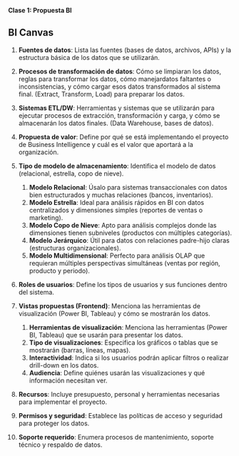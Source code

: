 **Clase 1: Propuesta BI**

## BI Canvas

1. **Fuentes de datos**: Lista las fuentes (bases de datos, archivos, APIs) y la estructura básica de los datos que se utilizarán.

2. **Procesos de transformación de datos**: Cómo se limpiaran los datos, reglas para transformar los datos, cómo manejardatos faltantes o inconsistencias, y cómo cargar esos datos transformados al sistema final. (Extract, Transform, Load) para preparar los datos.

3. **Sistemas ETL/DW**: Herramientas y sistemas que se utilizarán para ejecutar procesos de extracción, transformación y carga, y cómo se almacenarán los datos finales. (Data Warehouse, bases de datos).

4. **Propuesta de valor**: Define por qué se está implementando el proyecto de Business Intelligence y cuál es el valor que aportará a la organización.

5. **Tipo de modelo de almacenamiento**: Identifica el modelo de datos (relacional, estrella, copo de nieve).
   1. **Modelo Relacional**: Úsalo para sistemas transaccionales con datos bien estructurados y muchas relaciones (bancos, inventarios).
   2. **Modelo Estrella**: Ideal para análisis rápidos en BI con datos centralizados y dimensiones simples (reportes de ventas o marketing).
   3. **Modelo Copo de Nieve**: Apto para análisis complejos donde las dimensiones tienen subniveles (productos con múltiples categorías).
   4. **Modelo Jerárquico**: Útil para datos con relaciones padre-hijo claras (estructuras organizacionales).
   5. **Modelo Multidimensional**: Perfecto para análisis OLAP que requieran múltiples perspectivas simultáneas (ventas por región, producto y periodo).

6. **Roles de usuarios**: Define los tipos de usuarios y sus funciones dentro del sistema.

7. **Vistas propuestas (Frontend)**: Menciona las herramientas de visualización (Power BI, Tableau) y cómo se mostrarán los datos.
   1. **Herramientas de visualización**: Menciona las herramientas (Power BI, Tableau) que se usarán para presentar los datos.
   2. **Tipo de visualizaciones**: Especifica los gráficos o tablas que se mostrarán (barras, líneas, mapas).
   3. **Interactividad**: Indica si los usuarios podrán aplicar filtros o realizar drill-down en los datos.
   4. **Audiencia**: Define quiénes usarán las visualizaciones y qué información necesitan ver.

8. **Recursos**: Incluye presupuesto, personal y herramientas necesarias para implementar el proyecto.

9.  **Permisos y seguridad**: Establece las políticas de acceso y seguridad para proteger los datos.

10. **Soporte requerido**: Enumera procesos de mantenimiento, soporte técnico y respaldo de datos.

